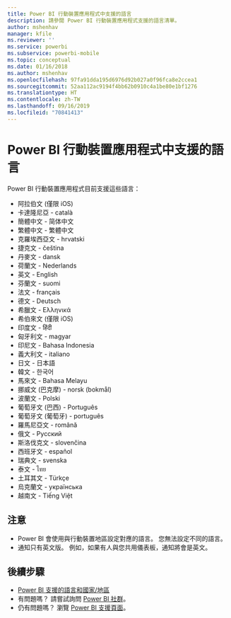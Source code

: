 ```yaml
---
title: Power BI 行動裝置應用程式中支援的語言
description: 請參閱 Power BI 行動裝置應用程式支援的語言清單。
author: mshenhav
manager: kfile
ms.reviewer: ''
ms.service: powerbi
ms.subservice: powerbi-mobile
ms.topic: conceptual
ms.date: 01/16/2018
ms.author: mshenhav
ms.openlocfilehash: 97fa91dda195d6976d92b027a0f96fca8e2ccea1
ms.sourcegitcommit: 52aa112ac9194f4bb62b0910c4a1be80e1bf1276
ms.translationtype: HT
ms.contentlocale: zh-TW
ms.lasthandoff: 09/16/2019
ms.locfileid: "70841413"
---
```

# <a name="supported-languages-in-the-power-bi-mobile-apps"></a>Power BI 行動裝置應用程式中支援的語言
Power BI 行動裝置應用程式目前支援這些語言：

* 阿拉伯文 (僅限 iOS)
* 卡達隆尼亞 - català
* 簡體中文 - 简体中文
* 繁體中文 - 繁體中文
* 克羅埃西亞文 - hrvatski
* 捷克文 - čeština
* 丹麥文 - dansk
* 荷蘭文 - Nederlands
* 英文 - English
* 芬蘭文 - suomi
* 法文 - français
* 德文 - Deutsch
* 希臘文 - Ελληνικά
* 希伯來文 (僅限 iOS)
* 印度文 - हिंदी
* 匈牙利文 - magyar
* 印尼文 - Bahasa Indonesia
* 義大利文 - italiano
* 日文 - 日本語
* 韓文 - 한국어
* 馬來文 - Bahasa Melayu
* 挪威文 (巴克摩) - norsk (bokmål)
* 波蘭文 - Polski
* 葡萄牙文 (巴西) - Português
* 葡萄牙文 (葡萄牙) - português
* 羅馬尼亞文 - română
* 俄文 - Русский
* 斯洛伐克文 - slovenčina
* 西班牙文 - español
* 瑞典文 - svenska
* 泰文 - ไทย
* 土耳其文 - Türkçe
* 烏克蘭文 - українська
* 越南文 - Tiếng Việt

## <a name="notes"></a>注意
* Power BI 會使用與行動裝置地區設定對應的語言。 您無法設定不同的語言。
* 通知只有英文版。 例如，如果有人與您共用儀表板，通知將會是英文。 

## <a name="next-steps"></a>後續步驟
* [Power BI 支援的語言和國家/地區](../../supported-languages-countries-regions.md)
* 有問題嗎？ 請嘗試詢問 [Power BI 社群](http://community.powerbi.com/)。
* 仍有問題嗎？ 瀏覽 [Power BI 支援頁面](https://powerbi.microsoft.com/support/)。

